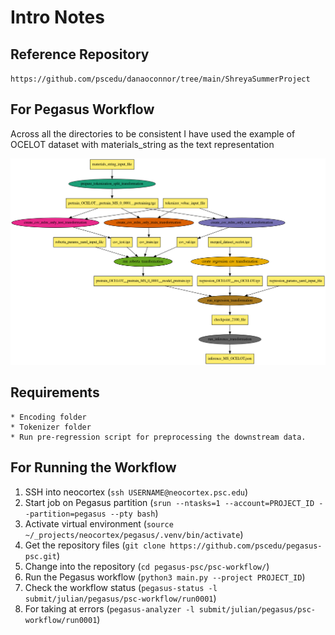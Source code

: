 # Intro Notes

## Reference Repository

`https://github.com/pscedu/danaoconnor/tree/main/ShreyaSummerProject`

## For Pegasus Workflow
Across all the directories to be consistent I have used the example of OCELOT dataset with materials_string as the text representation

![Pegasus Workflow Diagram](images/psc-workflow-0-abstract-files.png?raw=true)

## Requirements
    * Encoding folder
    * Tokenizer folder
    * Run pre-regression script for preprocessing the downstream data.

## For Running the Workflow
1. SSH into neocortex (`ssh USERNAME@neocortex.psc.edu`)
2. Start job on Pegasus partition (`srun --ntasks=1 --account=PROJECT_ID --partition=pegasus --pty bash`)
3. Activate virtual environment (`source ~/_projects/neocortex/pegasus/.venv/bin/activate`)
4. Get the repository files (`git clone https://github.com/pscedu/pegasus-psc.git`)
5. Change into the repository (`cd pegasus-psc/psc-workflow/`)
6. Run the Pegasus workflow (`python3 main.py --project PROJECT_ID`)
7. Check the workflow status (`pegasus-status -l submit/julian/pegasus/psc-workflow/run0001`)
8. For taking at errors (`pegasus-analyzer -l submit/julian/pegasus/psc-workflow/run0001`)
